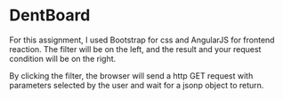 # DentBoard
For this assignment, I used Bootstrap for css and AngularJS for frontend reaction.
The filter will be on the left, and the result and your request condition will be on the right.

By clicking the filter, the browser will send a http GET request with parameters selected by the user and wait for a jsonp object to return. 